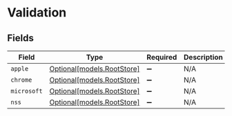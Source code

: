 # Validation


## Fields

| Field                                                | Type                                                 | Required                                             | Description                                          |
| ---------------------------------------------------- | ---------------------------------------------------- | ---------------------------------------------------- | ---------------------------------------------------- |
| `apple`                                              | [Optional[models.RootStore]](../models/rootstore.md) | :heavy_minus_sign:                                   | N/A                                                  |
| `chrome`                                             | [Optional[models.RootStore]](../models/rootstore.md) | :heavy_minus_sign:                                   | N/A                                                  |
| `microsoft`                                          | [Optional[models.RootStore]](../models/rootstore.md) | :heavy_minus_sign:                                   | N/A                                                  |
| `nss`                                                | [Optional[models.RootStore]](../models/rootstore.md) | :heavy_minus_sign:                                   | N/A                                                  |